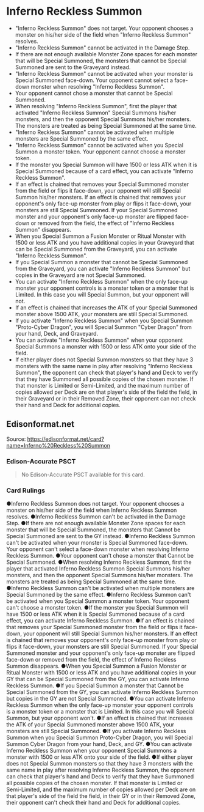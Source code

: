 # Inferno Reckless Summon

*   "Inferno Reckless Summon" does not target. Your opponent chooses a monster on his/her side of the field when "Inferno Reckless Summon" resolves.
*   "Inferno Reckless Summon" cannot be activated in the Damage Step.
*   If there are not enough available Monster Zone spaces for each monster that will be Special Summoned, the monsters that cannot be Special Summoned are sent to the Graveyard instead.
*   "Inferno Reckless Summon" cannot be activated when your monster is Special Summoned face-down. Your opponent cannot select a face-down monster when resolving "Inferno Reckless Summon".
*   Your opponent cannot chose a monster that cannot be Special Summoned.
*   When resolving "Inferno Reckless Summon", first the player that activated "Inferno Reckless Summon" Special Summons his/her monsters, and then the opponent Special Summons his/her monsters. The monsters are treated as being Special Summoned at the same time.
*   "Inferno Reckless Summon" cannot be activated when multiple monsters are Special Summoned by the same effect.
*   "Inferno Reckless Summon" cannot be activated when you Special Summon a monster token. Your opponent cannot choose a monster token.
*   If the monster you Special Summon will have 1500 or less ATK when it is Special Summoned because of a card effect, you can activate "Inferno Reckless Summon".
*   If an effect is chained that removes your Special Summoned monster from the field or flips it face-down, your opponent will still Special Summon his/her monsters. If an effect is chained that removes your opponent's only face-up monster from play or flips it face-down, your monsters are still Special Summoned. If your Special Summoned monster and your opponent's only face-up monster are flipped face-down or removed from the field, the effect of "Inferno Reckless Summon" disappears.
*   When you Special Summon a Fusion Monster or Ritual Monster with 1500 or less ATK and you have additional copies in your Graveyard that can be Special Summoned from the Graveyard, you can activate "Inferno Reckless Summon".
*   If you Special Summon a monster that cannot be Special Summoned from the Graveyard, you can activate "Inferno Reckless Summon" but copies in the Graveyard are not Special Summoned.
*   You can activate "Inferno Reckless Summon" when the only face-up monster your opponent controls is a monster token or a monster that is Limited. In this case you will Special Summon, but your opponent will not.
*   If an effect is chained that increases the ATK of your Special Summoned monster above 1500 ATK, your monsters are still Special Summoned.
*   If you activate "Inferno Reckless Summon" when you Special Summon "Proto-Cyber Dragon", you will Special Summon "Cyber Dragon" from your hand, Deck, and Graveyard.
*   You can activate "Inferno Reckless Summon" when your opponent Special Summons a monster with 1500 or less ATK onto your side of the field.
*   If either player does not Special Summon monsters so that they have 3 monsters with the same name in play after resolving "Inferno Reckless Summon", the opponent can check that player's hand and Deck to verify that they have Summoned all possible copies of the chosen monster. If that monster is Limited or Semi-Limited, and the maximum number of copies allowed per Deck are on that player's side of the field the field, in their Graveyard or in their Removed Zone, their opponent can not check their hand and Deck for additional copies.

## Edisonformat.net

Source: https://edisonformat.net/card?name=Inferno%20Reckless%20Summon

### Edison-Accurate PSCT

> No Edison-Accurate PSCT available for this card.

### Card Rulings

●Inferno Reckless Summon does not target. Your opponent chooses a monster on his/her side of the field when Inferno Reckless Summon resolves.
●Inferno Reckless Summon can't be activated in the Damage Step.
●If there are not enough available Monster Zone spaces for each monster that will be Special Summoned, the monsters that Cannot be Special Summoned are sent to the GY instead.
●Inferno Reckless Summon can't be activated when your monster is Special Summoned face-down. Your opponent can't select a face-down monster when resolving Inferno Reckless Summon.
●Your opponent can't chose a monster that Cannot be Special Summoned.
●When resolving Inferno Reckless Summon, first the player that activated Inferno Reckless Summon Special Summons his/her monsters, and then the opponent Special Summons his/her monsters. The monsters are treated as being Special Summoned at the same time.
●Inferno Reckless Summon can't be activated when multiple monsters are Special Summoned by the same effect.
●Inferno Reckless Summon can't be activated when you Special Summon a monster token. Your opponent can't choose a monster token.
●If the monster you Special Summon will have 1500 or less ATK when it is Special Summoned because of a card effect, you can activate Inferno Reckless Summon.
●If an effect is chained that removes your Special Summoned monster from the field or flips it face-down, your opponent will still Special Summon his/her monsters. If an effect is chained that removes your opponent's only face-up monster from play or flips it face-down, your monsters are still Special Summoned. If your Special Summoned monster and your opponent's only face-up monster are flipped face-down or removed from the field, the effect of Inferno Reckless Summon disappears.
●When you Special Summon a Fusion Monster or Ritual Monster with 1500 or less ATK and you have additional copies in your GY that can be Special Summoned from the GY, you can activate Inferno Reckless Summon.
●If you Special Summon a monster that Cannot be Special Summoned from the GY, you can activate Inferno Reckless Summon but copies in the GY are not Special Summoned.
●You can activate Inferno Reckless Summon when the only face-up monster your opponent controls is a monster token or a monster that is Limited. In this case you will Special Summon, but your opponent won't.
●If an effect is chained that increases the ATK of your Special Summoned monster above 1500 ATK, your monsters are still Special Summoned.
●If you activate Inferno Reckless Summon when you Special Summon Proto-Cyber Dragon, you will Special Summon Cyber Dragon from your hand, Deck, and GY.
●You can activate Inferno Reckless Summon when your opponent Special Summons a monster with 1500 or less ATK onto your side of the field.
●If either player does not Special Summon monsters so that they have 3 monsters with the same name in play after resolving Inferno Reckless Summon, the opponent can check that player's hand and Deck to verify that they have Summoned all possible copies of the chosen monster. If that monster is Limited or Semi-Limited, and the maximum number of copies allowed per Deck are on that player's side of the field the field, in their GY or in their Removed Zone, their opponent can't check their hand and Deck for additional copies.
            